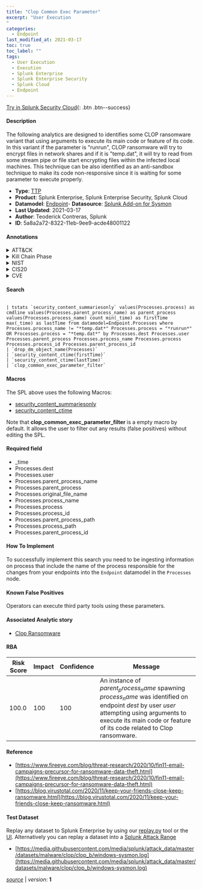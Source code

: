 ```yaml
---
title: "Clop Common Exec Parameter"
excerpt: "User Execution
"
categories:
  - Endpoint
last_modified_at: 2021-03-17
toc: true
toc_label: ""
tags:
  - User Execution
  - Execution
  - Splunk Enterprise
  - Splunk Enterprise Security
  - Splunk Cloud
  - Endpoint
---
```




[Try in Splunk Security Cloud](https://www.splunk.com/en_us/products/cyber-security.html){: .btn .btn--success}

#### Description

The following analytics are designed to identifies some CLOP ransomware variant that using arguments to execute its main code or feature of its code. In this variant if the parameter is "runrun", CLOP ransomware will try to encrypt files in network shares and if it is "temp.dat", it will try to read from some stream pipe or file start encrypting files within the infected local machines. This technique can be also identified as an anti-sandbox technique to make its code non-responsive since it is waiting for some parameter to execute properly.

- **Type**: [TTP](https://github.com/splunk/security_content/wiki/Detection-Analytic-Types)
- **Product**: Splunk Enterprise, Splunk Enterprise Security, Splunk Cloud
- **Datamodel**: [Endpoint](https://docs.splunk.com/Documentation/CIM/latest/User/Endpoint)- **Datasource**: [Splunk Add-on for Sysmon](https://splunkbase.splunk.com/app/5709)
- **Last Updated**: 2021-03-17
- **Author**: Teoderick Contreras, Splunk
- **ID**: 5a8a2a72-8322-11eb-9ee9-acde48001122


#### Annotations

<details>
  <summary>ATT&CK</summary>

<div markdown="1">


| ID             | Technique        |  Tactic             |
| -------------- | ---------------- |-------------------- |
| [T1204](https://attack.mitre.org/techniques/T1204/) | User Execution | Execution |

</div>
</details>


<details>
  <summary>Kill Chain Phase</summary>

<div markdown="1">

* Exploitation


</div>
</details>


<details>
  <summary>NIST</summary>

<div markdown="1">



</div>
</details>

<details>
  <summary>CIS20</summary>

<div markdown="1">



</div>
</details>

<details>
  <summary>CVE</summary>

<div markdown="1">


</div>
</details>

#### Search

```

| tstats `security_content_summariesonly` values(Processes.process) as cmdline values(Processes.parent_process_name) as parent_process values(Processes.process_name) count min(_time) as firstTime max(_time) as lastTime from datamodel=Endpoint.Processes where Processes.process_name != "*temp.dat*" Processes.process = "*runrun*" OR Processes.process = "*temp.dat*" by Processes.dest Processes.user Processes.parent_process Processes.process_name Processes.process Processes.process_id Processes.parent_process_id 
| `drop_dm_object_name(Processes)` 
| `security_content_ctime(firstTime)` 
| `security_content_ctime(lastTime)` 
| `clop_common_exec_parameter_filter`
```

#### Macros
The SPL above uses the following Macros:
* [security_content_summariesonly](https://github.com/splunk/security_content/blob/develop/macros/security_content_summariesonly.yml)
* [security_content_ctime](https://github.com/splunk/security_content/blob/develop/macros/security_content_ctime.yml)

Note that **clop_common_exec_parameter_filter** is a empty macro by default. It allows the user to filter out any results (false positives) without editing the SPL.

#### Required field
* _time
* Processes.dest
* Processes.user
* Processes.parent_process_name
* Processes.parent_process
* Processes.original_file_name
* Processes.process_name
* Processes.process
* Processes.process_id
* Processes.parent_process_path
* Processes.process_path
* Processes.parent_process_id


#### How To Implement
To successfully implement this search you need to be ingesting information on process that include the name of the process responsible for the changes from your endpoints into the `Endpoint` datamodel in the `Processes` node.

#### Known False Positives
Operators can execute third party tools using these parameters.

#### Associated Analytic story
* [Clop Ransomware](/stories/clop_ransomware)




#### RBA

| Risk Score  | Impact      | Confidence   | Message      |
| ----------- | ----------- |--------------|--------------|
| 100.0 | 100 | 100 | An instance of $parent_process_name$ spawning $process_name$ was identified on endpoint $dest$ by user $user$ attempting using arguments to execute its main code or feature of its code related to Clop ransomware. |


#### Reference

* [https://www.fireeye.com/blog/threat-research/2020/10/fin11-email-campaigns-precursor-for-ransomware-data-theft.html](https://www.fireeye.com/blog/threat-research/2020/10/fin11-email-campaigns-precursor-for-ransomware-data-theft.html)
* [https://blog.virustotal.com/2020/11/keep-your-friends-close-keep-ransomware.html](https://blog.virustotal.com/2020/11/keep-your-friends-close-keep-ransomware.html)



#### Test Dataset
Replay any dataset to Splunk Enterprise by using our [replay.py](https://github.com/splunk/attack_data#using-replaypy) tool or the [UI](https://github.com/splunk/attack_data#using-ui).
Alternatively you can replay a dataset into a [Splunk Attack Range](https://github.com/splunk/attack_range#replay-dumps-into-attack-range-splunk-server)


* [https://media.githubusercontent.com/media/splunk/attack_data/master/datasets/malware/clop/clop_b/windows-sysmon.log](https://media.githubusercontent.com/media/splunk/attack_data/master/datasets/malware/clop/clop_b/windows-sysmon.log)



[*source*](https://github.com/splunk/security_content/tree/develop/detections/endpoint/clop_common_exec_parameter.yml) \| *version*: **1**